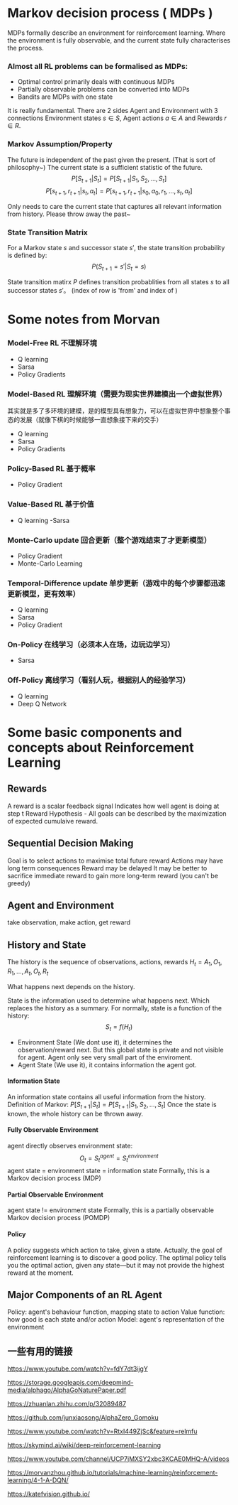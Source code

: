 
# Markov decision process ( MDPs )

MDPs formally describe an environment for reinforcement learning. 
Where the environment is fully observable, and the current state fully characterises the process.

### Almost all RL problems can be formalised as MDPs:

- Optimal control primarily deals with continuous MDPs
- Partially observable problems can be converted into MDPs
- Bandits are MDPs with one state

It is really fundamental. There are 2 sides Agent and Environment with 3 connections Environment states $s \in S$, Agent actions $a \in A$ and Rewards $r \in R$.



### Markov Assumption/Property
The future is independent of the past given the present. (That is sort of philosophy~)
The current state is a sufficient statistic of the future.
$$P[S_{t+1}|S_t] = P[S_{t+1}|S_1,S_2,...,S_t]$$
$$P[s_{t+1},r_{t+1}|s_t,a_t] = P[s_{t+1},r_{t+1}|s_0,a_0,r_1,...,s_t,a_t]$$

Only needs to care the current state that captures all relevant information from history. Please throw away the past~ 


### State Transition Matrix
For a Markov state $s$ and successor state $s'$, the state transition probability is defined by:
$$P(S_{t+1}=s'|S_t=s)$$

State transition matirx $P$ defines transition probablities from all states $s$ to all successor states $s'$。
(index of row is 'from' and index of  )




# Some notes from Morvan


### Model-Free RL 不理解环境
- Q learning
- Sarsa
- Policy Gradients

### Model-Based RL 理解环境（需要为现实世界建模出一个虚拟世界）
其实就是多了多环境的建模，是的模型具有想象力，可以在虚拟世界中想象整个事态的发展（就像下棋的时候能够一直想象接下来的交手）
- Q learning
- Sarsa
- Policy Gradients


### Policy-Based RL 基于概率
- Policy Gradient

### Value-Based RL 基于价值
- Q learning
-Sarsa


### Monte-Carlo update 回合更新（整个游戏结束了才更新模型）
- Policy Gradient
- Monte-Carlo Learning

### Temporal-Difference update 单步更新（游戏中的每个步骤都迅速更新模型，更有效率）
- Q learning
- Sarsa
- Policy Gradient 

### On-Policy 在线学习（必须本人在场，边玩边学习）
- Sarsa

### Off-Policy 离线学习（看别人玩，根据别人的经验学习）
- Q learning
- Deep Q Network





# Some basic components and concepts about Reinforcement Learning

## Rewards
A reward is a scalar feedback signal
Indicates how well agent is doing at step t
Reward Hypothesis - All goals can be described by the maximization of expected cumulaive reward.

## Sequential Decision Making
Goal is to select actions to maximise total future reward
Actions may have long term consequences
Reward may be delayed
It may be better to sacrifice immediate reward to gain more long-term reward (you can't be greedy)

## Agent and Environment
take observation, make action, get reward

## History and State

The history is the sequence of observations, actions, rewards
$H_t=A_1,O_1,R_1,...,A_t,O_t,R_t$

What happens next depends on the history.

State is the information used to determine what happens next. Which replaces the history as a summary.
For normally, state is a function of the history: $$S_t = f(H_t)$$
- Environment State (We dont use it), it determines the observation/reward next. But this global state is private and not visible for agent. Agent only see very small part of the enviroment.
- Agent State (We use it), it contains information the agent got.

#### Information State
An information state contains all useful information from the history.
Definition of Markov: $P[S_{t+1}|S_t] = P[S_{t+1}|S_1,S_2,...,S_t]$
Once the state is known, the whole history can be thrown away.

#### Fully Observable Environment
agent directly observes environment state: $$O_t=S_t^{agent}=S_t^{environment}$$
agent state = environment state = information state
Formally, this is a Markov decision process (MDP)

#### Partial Observable Environment
agent state != environment state
Formally, this is a partially observable Markov decision process (POMDP)

#### Policy
A policy suggests which action to take, given a state.
Actually, the goal of reinforcement learning is to discover a good policy.
The optimal policy tells you the optimal action, given any state—but it may not provide the highest reward at the moment.


## Major Components of an RL Agent
Policy: agent's behaviour function, mapping state to action
Value function: how good is each state and/or action
Model: agent's representation of the environment









## 一些有用的链接

https://www.youtube.com/watch?v=fdY7dt3ijgY


https://storage.googleapis.com/deepmind-media/alphago/AlphaGoNaturePaper.pdf


https://zhuanlan.zhihu.com/p/32089487

https://github.com/junxiaosong/AlphaZero_Gomoku


https://www.youtube.com/watch?v=RtxI449ZjSc&feature=relmfu


https://skymind.ai/wiki/deep-reinforcement-learning


https://www.youtube.com/channel/UCP7jMXSY2xbc3KCAE0MHQ-A/videos


https://morvanzhou.github.io/tutorials/machine-learning/reinforcement-learning/4-1-A-DQN/


https://katefvision.github.io/





